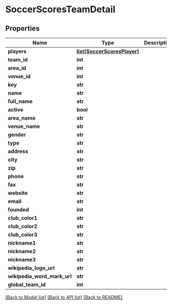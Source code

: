 # SoccerScoresTeamDetail

## Properties
Name | Type | Description | Notes
------------ | ------------- | ------------- | -------------
**players** | [**list[SoccerScoresPlayer]**](SoccerScoresPlayer.md) |  | [optional] 
**team_id** | **int** |  | [optional] 
**area_id** | **int** |  | [optional] 
**venue_id** | **int** |  | [optional] 
**key** | **str** |  | [optional] 
**name** | **str** |  | [optional] 
**full_name** | **str** |  | [optional] 
**active** | **bool** |  | [optional] 
**area_name** | **str** |  | [optional] 
**venue_name** | **str** |  | [optional] 
**gender** | **str** |  | [optional] 
**type** | **str** |  | [optional] 
**address** | **str** |  | [optional] 
**city** | **str** |  | [optional] 
**zip** | **str** |  | [optional] 
**phone** | **str** |  | [optional] 
**fax** | **str** |  | [optional] 
**website** | **str** |  | [optional] 
**email** | **str** |  | [optional] 
**founded** | **int** |  | [optional] 
**club_color1** | **str** |  | [optional] 
**club_color2** | **str** |  | [optional] 
**club_color3** | **str** |  | [optional] 
**nickname1** | **str** |  | [optional] 
**nickname2** | **str** |  | [optional] 
**nickname3** | **str** |  | [optional] 
**wikipedia_logo_url** | **str** |  | [optional] 
**wikipedia_word_mark_url** | **str** |  | [optional] 
**global_team_id** | **int** |  | [optional] 

[[Back to Model list]](../README.md#documentation-for-models) [[Back to API list]](../README.md#documentation-for-api-endpoints) [[Back to README]](../README.md)

